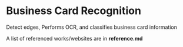 # Business Card Recognition

Detect edges, Performs OCR, and classifies business card information

A list of referenced works/websites are in **reference.md**
